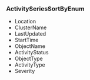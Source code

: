 ### ActivitySeriesSortByEnum
- Location
- ClusterName
- LastUpdated
- StartTime
- ObjectName
- ActivityStatus
- ObjectType
- ActivityType
- Severity
